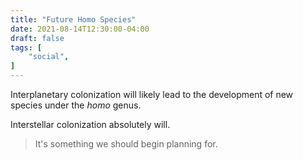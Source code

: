 ```yaml
---
title: "Future Homo Species"
date: 2021-08-14T12:30:00-04:00
draft: false
tags: [
	"social",
]
---
```

Interplanetary colonization will likely lead to the development of new species under the _homo_ genus.

Interstellar colonization absolutely will.

> It's something we should begin planning for.